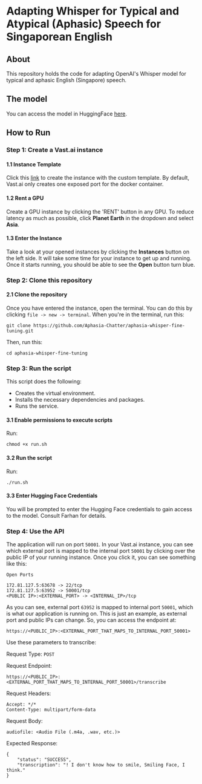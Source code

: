 # Adapting Whisper for Typical and Atypical (Aphasic) Speech for Singaporean English

## About
This repository holds the code for adapting OpenAI's Whisper model for typical and aphasic English (Singapore) speech.

## The model
You can access the model in HuggingFace [here](https://huggingface.co/f-azm17/whisper-small-singapore-aphasia).

## How to Run

### Step 1: Create a Vast.ai instance

#### 1.1 Instance Template

Click this [link](https://cloud.vast.ai/?ref_id=139955&template_id=8ac2e196e326f60dbbaddd030a39bfcf) to create the instance with the custom template. By default, Vast.ai only creates one exposed port for the docker container.

#### 1.2 Rent a GPU

Create a GPU instance by clicking the 'RENT' button in any GPU. To reduce latency as much as possible, click **Planet Earth** in the dropdown and select **Asia**.

#### 1.3 Enter the Instance

Take a look at your opened instances by clicking the **Instances** button on the left side. It will take some time for your instance to get up and running. Once it starts running, you should be able to see the **Open** button turn blue.

### Step 2: Clone this repository

#### 2.1 Clone the repository

Once you have entered the instance, open the terminal. You can do this by clicking `file -> new -> terminal`. When you're in the terminal, run this:

```
git clone https://github.com/Aphasia-Chatter/aphasia-whisper-fine-tuning.git 
```

Then, run this:

```
cd aphasia-whisper-fine-tuning
```

### Step 3: Run the script

This script does the following:

- Creates the virtual environment.
- Installs the necessary dependencies and packages.
- Runs the service.

#### 3.1 Enable permissions to execute scripts

Run:

```
chmod +x run.sh
```

#### 3.2 Run the script

Run:

```
./run.sh
```

#### 3.3 Enter Hugging Face Credentials

You will be prompted to enter the Hugging Face credentials to gain access to the model. Consult Farhan for details.

### Step 4: Use the API

The application will run on port `50001`. In your Vast.ai instance, you can see which external port is mapped to the internal port `50001` by clicking over the public IP of your running instance. Once you click it, you can see something like this:

```
Open Ports

172.81.127.5:63678 -> 22/tcp
172.81.127.5:63952 -> 50001/tcp
<PUBLIC IP>:<EXTERNAL_PORT> -> <INTERNAL_IP>/tcp

```

As you can see, external port `63952` is mapped to internal port `50001`, which is what our application is running on. This is just an example, as external port and public IPs can change. So, you can access the endpoint at:

```
https://<PUBLIC_IP>:<EXTERNAL_PORT_THAT_MAPS_TO_INTERNAL_PORT_50001>
```

Use these parameters to transcribe:

Request Type: `POST`

Request Endpoint:

```
https://<PUBLIC_IP>:<EXTERNAL_PORT_THAT_MAPS_TO_INTERNAL_PORT_50001>/transcribe
```

Request Headers:

```
Accept: */*
Content-Type: multipart/form-data
```

Request Body:

```
audiofile: <Audio File (.m4a, .wav, etc.)>
```

Expected Response:

```
{
	"status": "SUCCESS",
	"transcription": "! I don't know how to smile, Smiling Face, I think."
}
```